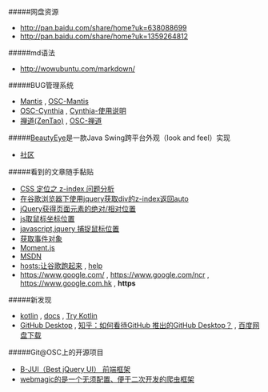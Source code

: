 
#####网盘资源
- <http://pan.baidu.com/share/home?uk=638088699>
- <http://pan.baidu.com/share/home?uk=1359264812>

#####md语法
- <http://wowubuntu.com/markdown/>

#####BUG管理系统
- [Mantis](http://www.mantisbt.org/) , [OSC-Mantis](http://www.oschina.net/search?scope=project&q=Mantis+)
- [OSC-Cynthia](http://www.oschina.net/p/cynthia) , [Cynthia-使用说明](http://opencynthia.duapp.com/guide/guide.html?guideId=start)
- [禅道\(ZenTao\)](http://www.zentao.net/) , [OSC-禅道](http://www.oschina.net/search?user=253318&q=%E7%A6%85%E9%81%93&scope=project)

#####[BeautyEye](http://git.oschina.net/jackjiang/beautyeye)是一款Java Swing跨平台外观（look and feel）实现
- [社区](http://www.52im.net/thread-112-1-1.html)


#####看到的文章随手黏贴
- [CSS 定位之 z-index 问题分析](http://www.neoease.com/css-z-index-dom-tree-to-layering-tree/)
- [在谷歌浏览器下使用jquery获取div的z-index返回auto](http://zhidao.baidu.com/link?url=OBqSeBqUsLs_-kTCz2CFowf8WV06V8xeyXaD-LuiCLhQa4F971tK0x_DDn3xWCuG02ukMDXkh2LeRj3Xmzy0-tUs7KYk-vOfFfDXP07fVsC)
- [ jQuery获得页面元素的绝对/相对位置](http://blog.csdn.net/a497785609/article/details/5799087)
- [js取鼠标坐标位置](http://www.cnblogs.com/ggbd-lie/archive/2012/08/27/2658722.html)
- [javascript,jquery 捕捉鼠标位置](http://www.cnblogs.com/zcy_soft/archive/2010/12/30/1922205.html)
- [获取事件对象](http://blog.sina.com.cn/s/blog_74f1a3280102uz0z.html)
- [Moment.js](http://momentjs.cn/)
- [MSDN](https://msdn.microsoft.com/library)
- [hosts:让谷歌跑起来](https://github.com/liuker0x007/hosts) , [help](http://blog.my-eclipse.cn/host-google.html)
- <https://www.google.com/> , <https://www.google.com/ncr> , <https://www.google.com.hk> , **https**


#####新发现
- [kotlin](https://kotlinlang.org/) , [docs](http://kotlinlang.org/docs/reference/basic-syntax.html) , [Try Kotlin](http://try.kotlinlang.org/#/Examples/Canvas/Hello,%20Kotlin/Hello,%20Kotlin.kt)
- [GitHub Desktop](https://desktop.github.com/) , [知乎：如何看待GitHub 推出的GitHub Desktop？](https://www.zhihu.com/question/34521895) , [百度网盘下载](http://pan.baidu.com/s/1dFqGELN)


#####Git@OSC上的开源项目
- [B-JUI（Best jQuery UI） 前端框架](http://git.oschina.net/xknaan/B-JUI)
- [webmagic的是一个无须配置、便于二次开发的爬虫框架](http://git.oschina.net/flashsword20/webmagic)





